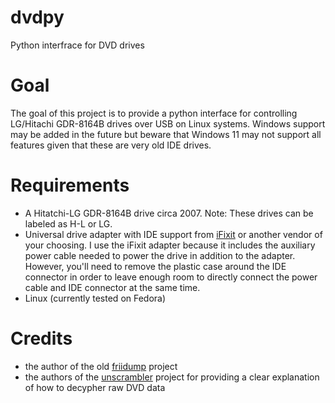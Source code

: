 # dvdpy
Python interfrace for DVD drives

# Goal

The goal of this project is to provide a python interface for controlling LG/Hitachi GDR-8164B drives over USB on Linux systems. Windows support may be added in the future but beware that Windows 11 may not support all features given that these are very old IDE drives.

# Requirements

* A Hitatchi-LG GDR-8164B drive circa 2007. Note: These drives can be labeled as H-L or LG.
* Universal drive adapter with IDE support from [iFixit](https://www.ifixit.com/products/universal-drive-adapter) or another vendor of your choosing. I use the iFixit adapter because it includes the auxiliary power cable needed to power the drive in addition to the adapter. However, you'll need to remove the plastic case around the IDE connector in order to leave enough room to directly connect the power cable and IDE connector at the same time. 
* Linux (currently tested on Fedora)


# Credits

* the author of the old [friidump](https://github.com/bradenmcd/friidump) project
* the authors of the [unscrambler](https://github.com/saramibreak/unscrambler) project for providing a clear explanation of how to decypher raw DVD data

